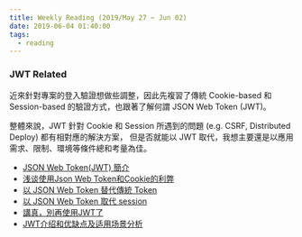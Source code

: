 ```yaml
---
title: Weekly Reading (2019/May 27 ~ Jun 02)
date: 2019-06-04 01:40:00
tags: 
  - reading
---
```


### JWT Related
近來針對專案的登入驗證想做些調整，因此先複習了傳統 Cookie-based 和 Session-based 的驗證方式，也跟著了解何謂 JSON Web Token (JWT)。  

整體來說，JWT 針對 Cookie 和 Session 所遇到的問題 (e.g. CSRF, Distributed Deploy) 都有相對應的解決方案，
但是否就能以 JWT 取代，我想主要還是以應用需求、限制、環境等條件總和考量為佳。
* [JSON Web Token(JWT) 簡介](https://blog.cssuen.tw/json-web-token-jwt-%E7%B0%A1%E4%BB%8B-a5719a1b0a70)
* [浅谈使用Json Web Token和Cookie的利弊](https://chengandpeng.github.io/2016/04/15/jwtvscookie/)
* [以 JSON Web Token 替代傳統 Token](https://medium.com/@leon740727/%E4%BB%A5-json-web-token-%E5%8F%96%E4%BB%A3-session-bae47556dde2)
* [以 JSON Web Token 取代 session](https://medium.com/@leon740727/%E4%BB%A5-json-web-token-%E5%8F%96%E4%BB%A3-session-bae47556dde2)
* [講真，別再使用JWT了](http://zhuanlan.51cto.com/art/201708/548195.htm)
* [JWT介绍和优缺点及适用场景分析](https://www.guonanjun.com/220.html)
